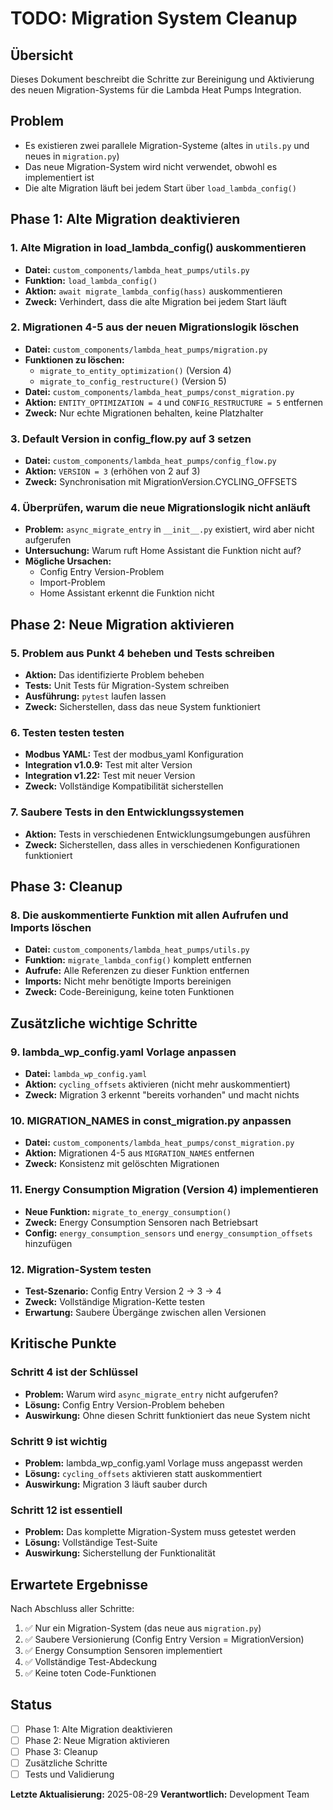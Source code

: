 # TODO: Migration System Cleanup

## Übersicht
Dieses Dokument beschreibt die Schritte zur Bereinigung und Aktivierung des neuen Migration-Systems für die Lambda Heat Pumps Integration.

## Problem
- Es existieren zwei parallele Migration-Systeme (altes in `utils.py` und neues in `migration.py`)
- Das neue Migration-System wird nicht verwendet, obwohl es implementiert ist
- Die alte Migration läuft bei jedem Start über `load_lambda_config()`

## Phase 1: Alte Migration deaktivieren

### 1. Alte Migration in load_lambda_config() auskommentieren
- **Datei:** `custom_components/lambda_heat_pumps/utils.py`
- **Funktion:** `load_lambda_config()`
- **Aktion:** `await migrate_lambda_config(hass)` auskommentieren
- **Zweck:** Verhindert, dass die alte Migration bei jedem Start läuft

### 2. Migrationen 4-5 aus der neuen Migrationslogik löschen
- **Datei:** `custom_components/lambda_heat_pumps/migration.py`
- **Funktionen zu löschen:**
  - `migrate_to_entity_optimization()` (Version 4)
  - `migrate_to_config_restructure()` (Version 5)
- **Datei:** `custom_components/lambda_heat_pumps/const_migration.py`
- **Aktion:** `ENTITY_OPTIMIZATION = 4` und `CONFIG_RESTRUCTURE = 5` entfernen
- **Zweck:** Nur echte Migrationen behalten, keine Platzhalter

### 3. Default Version in config_flow.py auf 3 setzen
- **Datei:** `custom_components/lambda_heat_pumps/config_flow.py`
- **Aktion:** `VERSION = 3` (erhöhen von 2 auf 3)
- **Zweck:** Synchronisation mit MigrationVersion.CYCLING_OFFSETS

### 4. Überprüfen, warum die neue Migrationslogik nicht anläuft
- **Problem:** `async_migrate_entry` in `__init__.py` existiert, wird aber nicht aufgerufen
- **Untersuchung:** Warum ruft Home Assistant die Funktion nicht auf?
- **Mögliche Ursachen:**
  - Config Entry Version-Problem
  - Import-Problem
  - Home Assistant erkennt die Funktion nicht

## Phase 2: Neue Migration aktivieren

### 5. Problem aus Punkt 4 beheben und Tests schreiben
- **Aktion:** Das identifizierte Problem beheben
- **Tests:** Unit Tests für Migration-System schreiben
- **Ausführung:** `pytest` laufen lassen
- **Zweck:** Sicherstellen, dass das neue System funktioniert

### 6. Testen testen testen
- **Modbus YAML:** Test der modbus_yaml Konfiguration
- **Integration v1.0.9:** Test mit alter Version
- **Integration v1.22:** Test mit neuer Version
- **Zweck:** Vollständige Kompatibilität sicherstellen

### 7. Saubere Tests in den Entwicklungssystemen
- **Aktion:** Tests in verschiedenen Entwicklungsumgebungen ausführen
- **Zweck:** Sicherstellen, dass alles in verschiedenen Konfigurationen funktioniert

## Phase 3: Cleanup

### 8. Die auskommentierte Funktion mit allen Aufrufen und Imports löschen
- **Datei:** `custom_components/lambda_heat_pumps/utils.py`
- **Funktion:** `migrate_lambda_config()` komplett entfernen
- **Aufrufe:** Alle Referenzen zu dieser Funktion entfernen
- **Imports:** Nicht mehr benötigte Imports bereinigen
- **Zweck:** Code-Bereinigung, keine toten Funktionen

## Zusätzliche wichtige Schritte

### 9. lambda_wp_config.yaml Vorlage anpassen
- **Datei:** `lambda_wp_config.yaml`
- **Aktion:** `cycling_offsets` aktivieren (nicht mehr auskommentiert)
- **Zweck:** Migration 3 erkennt "bereits vorhanden" und macht nichts

### 10. MIGRATION_NAMES in const_migration.py anpassen
- **Datei:** `custom_components/lambda_heat_pumps/const_migration.py`
- **Aktion:** Migrationen 4-5 aus `MIGRATION_NAMES` entfernen
- **Zweck:** Konsistenz mit gelöschten Migrationen

### 11. Energy Consumption Migration (Version 4) implementieren
- **Neue Funktion:** `migrate_to_energy_consumption()`
- **Zweck:** Energy Consumption Sensoren nach Betriebsart
- **Config:** `energy_consumption_sensors` und `energy_consumption_offsets` hinzufügen

### 12. Migration-System testen
- **Test-Szenario:** Config Entry Version 2 → 3 → 4
- **Zweck:** Vollständige Migration-Kette testen
- **Erwartung:** Saubere Übergänge zwischen allen Versionen

## Kritische Punkte

### Schritt 4 ist der Schlüssel
- **Problem:** Warum wird `async_migrate_entry` nicht aufgerufen?
- **Lösung:** Config Entry Version-Problem beheben
- **Auswirkung:** Ohne diesen Schritt funktioniert das neue System nicht

### Schritt 9 ist wichtig
- **Problem:** lambda_wp_config.yaml Vorlage muss angepasst werden
- **Lösung:** `cycling_offsets` aktivieren statt auskommentiert
- **Auswirkung:** Migration 3 läuft sauber durch

### Schritt 12 ist essentiell
- **Problem:** Das komplette Migration-System muss getestet werden
- **Lösung:** Vollständige Test-Suite
- **Auswirkung:** Sicherstellung der Funktionalität

## Erwartete Ergebnisse

Nach Abschluss aller Schritte:
1. ✅ Nur ein Migration-System (das neue aus `migration.py`)
2. ✅ Saubere Versionierung (Config Entry Version = MigrationVersion)
3. ✅ Energy Consumption Sensoren implementiert
4. ✅ Vollständige Test-Abdeckung
5. ✅ Keine toten Code-Funktionen

## Status
- [ ] Phase 1: Alte Migration deaktivieren
- [ ] Phase 2: Neue Migration aktivieren  
- [ ] Phase 3: Cleanup
- [ ] Zusätzliche Schritte
- [ ] Tests und Validierung

**Letzte Aktualisierung:** 2025-08-29
**Verantwortlich:** Development Team
